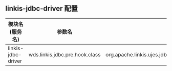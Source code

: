 ## linkis-jdbc-driver 配置


| 模块名(服务名) | 参数名 | 默认值 | 描述 |
| -------- | -------- | ----- |----- | 
| linkis-jdbc-driver |wds.linkis.jdbc.pre.hook.class|org.apache.linkis.ujes.jdbc.hook.impl.TableauPreExecutionHook|pre.hook.class|

